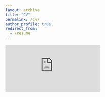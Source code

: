 ```yaml
---
layout: archive
title: "CV"
permalink: /cv/
author_profile: true
redirect_from:
  - /resume
---
```


<embed src="https://jungsy8745.github.io/cv_seyoungjung.pdf" type="application/pdf" />
